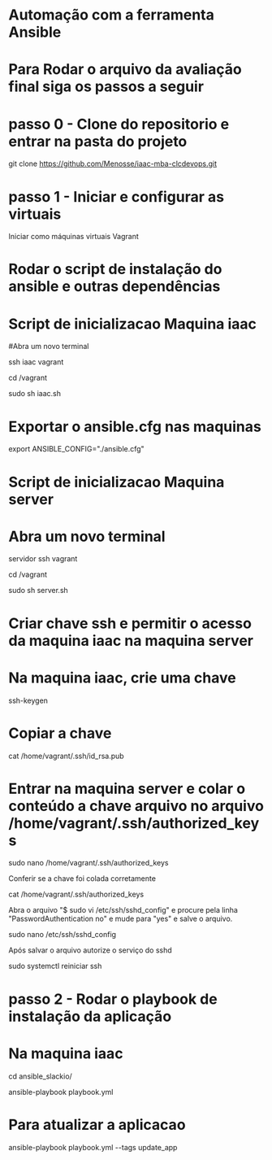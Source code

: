 # Automação com a ferramenta Ansible

# Para Rodar o arquivo da avaliação final siga os passos a seguir

# passo 0 - Clone do repositorio e entrar na pasta do projeto
git clone https://github.com/Menosse/iaac-mba-clcdevops.git

# passo 1 - Iniciar e configurar as virtuais
Iniciar como máquinas virtuais
Vagrant

# Rodar o script de instalação do ansible e outras dependências
# Script de inicializacao Maquina iaac
#Abra um novo terminal

ssh iaac vagrant

cd /vagrant

sudo sh iaac.sh

# Exportar o ansible.cfg nas maquinas
export ANSIBLE_CONFIG="./ansible.cfg"

# Script de inicializacao Maquina server
# Abra um novo terminal

servidor ssh vagrant

cd /vagrant

sudo sh server.sh

# Criar chave ssh e permitir o acesso da maquina iaac na maquina server
# Na maquina iaac, crie uma chave

ssh-keygen

# Copiar a chave

cat /home/vagrant/.ssh/id_rsa.pub

# Entrar na maquina server e colar o conteúdo a chave arquivo no arquivo /home/vagrant/.ssh/authorized_keys

sudo nano /home/vagrant/.ssh/authorized_keys

Conferir se a chave foi colada corretamente

cat /home/vagrant/.ssh/authorized_keys

Abra o arquivo "$ sudo vi /etc/ssh/sshd_config" e procure pela linha "PasswordAuthentication no" e mude para "yes" e salve o arquivo.

sudo nano /etc/ssh/sshd_config

Após salvar o arquivo autorize o serviço do sshd

sudo systemctl reiniciar ssh

# passo 2 - Rodar o playbook de instalação da aplicação
# Na maquina iaac

cd ansible_slackio/

ansible-playbook playbook.yml

# Para atualizar a aplicacao
ansible-playbook playbook.yml --tags update_app
